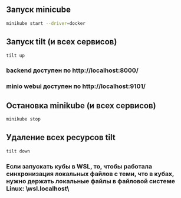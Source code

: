 ## Запуск minicube

```bash
minikube start --driver=docker
```

## Запуск tilt (и всех сервисов)

```bash
tilt up
```

### backend доступен по http://localhost:8000/

### minio webui доступен по http://localhost:9101/

## Остановка minikube (и всех сервисов)

```bash
minikube stop
```

## Удаление всех ресурсов tilt

```bash
tilt down
```

### Если запускать кубы в WSL, то, чтобы работала синхронизация локальных файлов с теми, что в кубах, нужно держать локальные файлы в файловой системе Linux: \wsl.localhost\ 